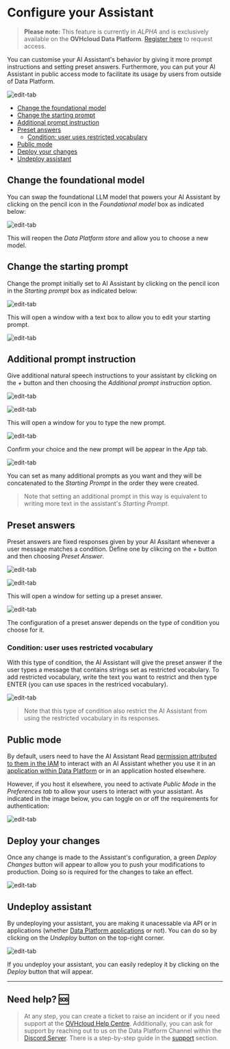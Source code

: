 # Configure your Assistant

>**Please note:** This feature is currently in *ALPHA* and is exclusively available on the **OVHcloud Data Platform**. [Register here](https://labs.ovhcloud.com/en/ai-app-builder/) to request access.

You can customise your AI Assistant's behavior by giving it more prompt instructions and setting preset answers. Furthermore, you can put your AI Assistant in public access mode to facilitate its usage by users from outside of Data Platform.

![edit-tab](picts/edit-tab.png)

  - [Change the foundational model](#change-the-foundational-model)
  - [Change the starting prompt](#change-the-starting-prompt)
  - [Additional prompt instruction](#additional-prompt-instruction)
  - [Preset answers](#preset-answers)
    - [Condition: user uses restricted vocabulary](#condition-user-uses-restricted-vocabulary)
  - [Public mode](#public-mode)
  - [Deploy your changes](#deploy-your-changes)
  - [Undeploy assistant](#undeploy-assistant)

## Change the foundational model

You can swap the foundational LLM model that powers your AI Assistant by clicking on the pencil icon in the *Foundational model* box as indicated below:

![edit-tab](picts/change-fm.png)

This will reopen the *Data Platform store* and allow you to choose a new model.

## Change the starting prompt

Change the prompt initially set to AI Assistant  by clicking on the pencil icon in the *Starting prompt* box as indicated below:

![edit-tab](picts/change-starting-prompt.png)

This will open a window with a text box to allow you to edit your starting prompt.

![edit-tab](picts/window-change-starting-prompt.png)

## Additional prompt instruction

Give additional natural speech instructions to your assistant by clicking on the *+* button and then choosing the *Additional prompt instruction* option.

![edit-tab](picts/plus-button-open-highlighted.png)

![edit-tab](picts/additional-prompt2.png)

This will open a window for you to type the new prompt.

![edit-tab](picts/additional-prompt3.png)

Confirm your choice and the new prompt will be appear in the *App* tab.

![edit-tab](picts/additional-prompt4.png)

You can set as many additional prompts as you want and they will be concatenated to the *Starting Prompt* in the order they were created.

> Note that setting an additional prompt in this way is equivalent to writing more text in the assistant's *Starting Prompt*.

## Preset answers

Preset answers are fixed responses given by your AI Assitant whenever a user message matches a condition. Define one by clikcing on the *+* button and then choosing *Preset Answer*.

![edit-tab](picts/plus-button-open-highlighted.png)

![edit-tab](picts/preset-answer1.png)

This will open a window for setting up a preset answer.

![edit-tab](picts/preset-answer2.png)

The configuration of a preset answer depends on the type of condition you choose for it.

### Condition: user uses restricted vocabulary

With this type of condition, the AI Assistant will give the preset answer if the user types a message that contains strings set as restricted vocabulary. To add restricted vocabulary, write the text you want to restrict and then type ENTER (you can use spaces in the restriced vocabulary).

![edit-tab](picts/preset-answer1.png)

> Note that this type of condition also restrict the AI Assistant from using the restricted vocabulary in its responses.

## Public mode

By default, users need to have the AI Assistant Read [permission attributed to them in the IAM](/en/product/iam/index.md) to interact with an AI Assistant whether you use it in an [application within Data Platform](/en/product/app-manager/index.md) or in an application hosted elsewhere.  

However, if you host it elsewhere, you need to activate *Public Mode* in the *Preferences tab* to allow your users to interact with your assistant. As indicated in the image below, you can toggle on or off the requirements for authentication:

![edit-tab](picts/public-mode.png)

## Deploy your changes

Once any change is made to the Assistant's configuration, a green *Deploy Changes* button will appear to allow you to push your modifications to production. Doing so is required for the changes to take an effect.

![edit-tab](picts/deploy-changes.png)

## Undeploy assistant

By undeploying your assistant, you are making it unacessable via API or in applications (whether [Data Platform applications](/en/product/app-manager/index.md) or not). You can do so by clicking on the *Undeploy* button on the top-right corner.

![edit-tab](picts/undeploy-assistant.png)

If you undeploy your assistant, you can easily redeploy it by clicking on the *Deploy* button that will appear.

---
## Need help? 🆘

> At any step, you can create a ticket to raise an incident or if you need support at the [OVHcloud Help Centre](https://help.ovhcloud.com/csm/fr-home?id=csm_index). Additionally, you can ask for support by reaching out to us on the Data Platform Channel within the [Discord Server](https://discord.com/channels/850031577277792286/1163465539981672559). There is a step-by-step guide in the [support](/en/support/index.md) section.
